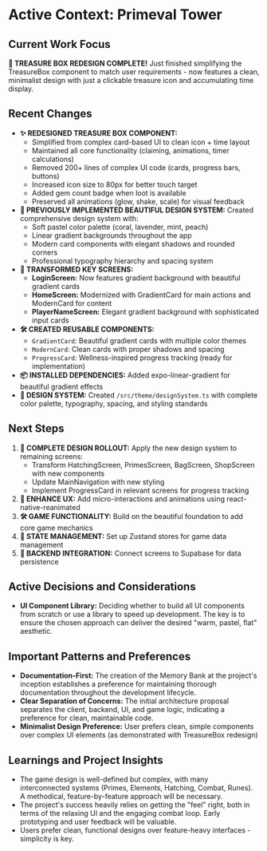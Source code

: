 # Active Context: Primeval Tower

## Current Work Focus
**🎨 TREASURE BOX REDESIGN COMPLETE!** Just finished simplifying the TreasureBox component to match user requirements - now features a clean, minimalist design with just a clickable treasure icon and accumulating time display.

## Recent Changes
- **✨ REDESIGNED TREASURE BOX COMPONENT:** 
  - Simplified from complex card-based UI to clean icon + time layout
  - Maintained all core functionality (claiming, animations, timer calculations)
  - Removed 200+ lines of complex UI code (cards, progress bars, buttons)
  - Increased icon size to 80px for better touch target
  - Added gem count badge when loot is available
  - Preserved all animations (glow, shake, scale) for visual feedback
- **🎨 PREVIOUSLY IMPLEMENTED BEAUTIFUL DESIGN SYSTEM:** Created comprehensive design system with:
  - Soft pastel color palette (coral, lavender, mint, peach)
  - Linear gradient backgrounds throughout the app
  - Modern card components with elegant shadows and rounded corners
  - Professional typography hierarchy and spacing system
- **🎨 TRANSFORMED KEY SCREENS:** 
  - **LoginScreen:** Now features gradient background with beautiful gradient cards
  - **HomeScreen:** Modernized with GradientCard for main actions and ModernCard for content
  - **PlayerNameScreen:** Elegant gradient background with sophisticated input cards
- **🛠️ CREATED REUSABLE COMPONENTS:**
  - `GradientCard`: Beautiful gradient cards with multiple color themes
  - `ModernCard`: Clean cards with proper shadows and spacing
  - `ProgressCard`: Wellness-inspired progress tracking (ready for implementation)
- **📦 INSTALLED DEPENDENCIES:** Added expo-linear-gradient for beautiful gradient effects
- **🎯 DESIGN SYSTEM:** Created `/src/theme/designSystem.ts` with complete color palette, typography, spacing, and styling standards

## Next Steps
1. **🎨 COMPLETE DESIGN ROLLOUT:** Apply the new design system to remaining screens:
   - Transform HatchingScreen, PrimesScreen, BagScreen, ShopScreen with new components
   - Update MainNavigation with new styling
   - Implement ProgressCard in relevant screens for progress tracking
2. **📱 ENHANCE UX:** Add micro-interactions and animations using react-native-reanimated
3. **🛠️ GAME FUNCTIONALITY:** Build on the beautiful foundation to add core game mechanics
4. **🎯 STATE MANAGEMENT:** Set up Zustand stores for game data management
5. **🔗 BACKEND INTEGRATION:** Connect screens to Supabase for data persistence

## Active Decisions and Considerations
- **UI Component Library:** Deciding whether to build all UI components from scratch or use a library to speed up development. The key is to ensure the chosen approach can deliver the desired "warm, pastel, flat" aesthetic.

## Important Patterns and Preferences
- **Documentation-First:** The creation of the Memory Bank at the project's inception establishes a preference for maintaining thorough documentation throughout the development lifecycle.
- **Clear Separation of Concerns:** The initial architecture proposal separates the client, backend, UI, and game logic, indicating a preference for clean, maintainable code.
- **Minimalist Design Preference:** User prefers clean, simple components over complex UI elements (as demonstrated with TreasureBox redesign)

## Learnings and Project Insights
- The game design is well-defined but complex, with many interconnected systems (Primes, Elements, Hatching, Combat, Runes). A methodical, feature-by-feature approach will be necessary.
- The project's success heavily relies on getting the "feel" right, both in terms of the relaxing UI and the engaging combat loop. Early prototyping and user feedback will be valuable.
- Users prefer clean, functional designs over feature-heavy interfaces - simplicity is key. 